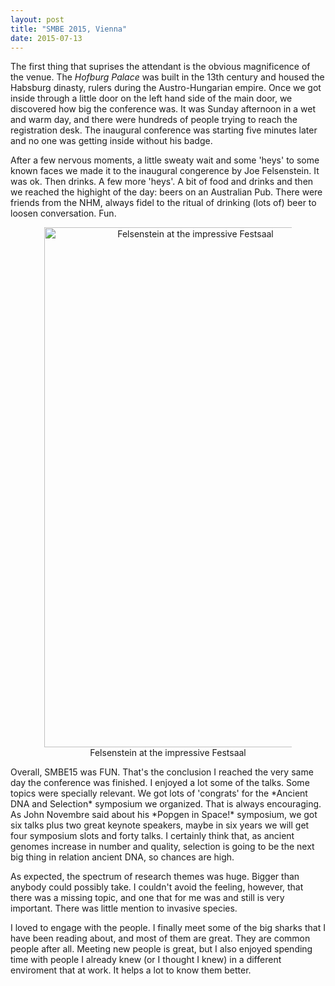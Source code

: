 ```yaml
---
layout: post
title: "SMBE 2015, Vienna"
date: 2015-07-13
---
```


The first thing that suprises the attendant is the obvious magnificence of the venue. The *Hofburg Palace* was built in the 13th century and housed the Habsburg dinasty, rulers during the Austro-Hungarian empire. Once we got inside through a little door on the left hand side of the main door, we discovered how big the conference was. It was Sunday afternoon in a wet and warm day, and there were hundreds of people trying to reach the registration desk. The inaugural conference was starting five minutes later and no one was getting inside without his badge.

After a few nervous moments, a little sweaty wait and some 'heys' to some known faces we made it to the inaugural congerence by Joe Felsenstein. It was ok. Then drinks. A few more 'heys'. A bit of food and drinks and then we reached the highight of the day: beers on an Australian Pub. There were friends from the NHM, always fidel to the ritual of drinking (lots of) beer to loosen conversation. Fun.

<div style="text-align: center; margin: 1em">
<figure>
<img src="https://cloud.githubusercontent.com/assets/13287919/8649770/31bc9aa2-2965-11e5-9dcc-6181485e9061.jpg" alt="Felsenstein at the impressive Festsaal" style="width: 468px; height: 832px" align='middle' />
<figcaption>Felsenstein at the impressive Festsaal</figcaption>
<figure/>
</div>

<p style="text-align: left">
Overall, SMBE15 was FUN. That's the conclusion I reached the very same day the conference was finished. I enjoyed a lot some of the talks. Some topics were specially relevant. We got lots of 'congrats' for the *Ancient DNA and Selection* symposium we organized. That is always encouraging. As John Novembre said about his *Popgen in Space!* symposium, we got six talks plus two great keynote speakers, maybe in six years we will get four symposium slots and forty talks. I certainly think that, as ancient genomes increase in number and quality, selection is going to be the next big thing in relation ancient DNA, so chances are high.

As expected, the spectrum of research themes was huge. Bigger than anybody could possibly take. I couldn't avoid the feeling, however, that there was a missing topic, and one that for me was and still is very important. There was little mention to invasive species. 

I loved to engage with the people. I finally meet some of the big sharks that I have been reading about, and most of them are great. They are common people after all. Meeting new people is great, but I also enjoyed spending time with people I already knew (or I thought I knew) in a different enviroment that at work. It helps a lot to know them better.</p>
